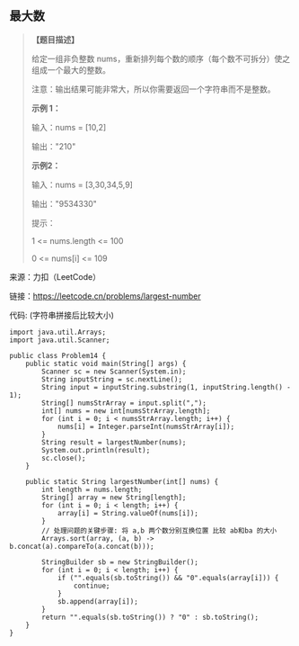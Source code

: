 ## 最大数

> **【题目描述】**
> 
> 给定一组非负整数 nums，重新排列每个数的顺序（每个数不可拆分）使之组成一个最大的整数。
> 
> 注意：输出结果可能非常大，所以你需要返回一个字符串而不是整数。
>
> **示例 1：**
> 
> 输入：nums = [10,2]
> 
> 输出："210"
>
> **示例2：**
> 
> 输入：nums = [3,30,34,5,9]
> 
> 输出："9534330"
>
> 提示：
> 
> 1 <= nums.length <= 100
> 
> 0 <= nums[i] <= 109

来源：力扣（LeetCode）

链接：https://leetcode.cn/problems/largest-number

代码: (字符串拼接后比较大小)
```
import java.util.Arrays;
import java.util.Scanner;

public class Problem14 {
    public static void main(String[] args) {
        Scanner sc = new Scanner(System.in);
        String inputString = sc.nextLine();
        String input = inputString.substring(1, inputString.length() - 1);
        String[] numsStrArray = input.split(",");
        int[] nums = new int[numsStrArray.length];
        for (int i = 0; i < numsStrArray.length; i++) {
            nums[i] = Integer.parseInt(numsStrArray[i]);
        }
        String result = largestNumber(nums);
        System.out.println(result);
        sc.close();
    }

    public static String largestNumber(int[] nums) {
        int length = nums.length;
        String[] array = new String[length];
        for (int i = 0; i < length; i++) {
            array[i] = String.valueOf(nums[i]);
        }
        // 处理问题的关键步骤: 将 a,b 两个数分别互换位置 比较 ab和ba 的大小
        Arrays.sort(array, (a, b) -> b.concat(a).compareTo(a.concat(b)));

        StringBuilder sb = new StringBuilder();
        for (int i = 0; i < length; i++) {
            if ("".equals(sb.toString()) && "0".equals(array[i])) {
                continue;
            }
            sb.append(array[i]);
        }
        return "".equals(sb.toString()) ? "0" : sb.toString();
    }
}
```